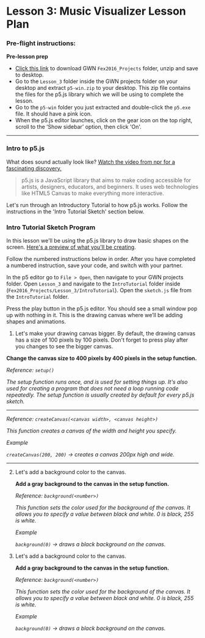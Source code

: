 # Lesson 3: Music Visualizer Lesson Plan

### Pre-flight instructions:

**Pre-lesson prep**

* [Click this link](https://github.com/CptMonac/Fex2016_Projects/archive/master.zip) to download GWN `Fex2016_Projects` folder, unzip and save to desktop.
* Go to the `Lesson_3` folder inside the GWN projects folder on your desktop and extract `p5-win.zip` to your desktop. This zip file contains the files for the p5.js library which we will be using to complete the lesson.
* Go to the `p5-win` folder you just extracted and double-click the `p5.exe` file. It should have a pink icon.
* When the p5.js editor launches, click on the gear icon on the top right, scroll to the ‘Show sidebar’ option, then click 'On'.

---
### Intro to p5.js  

What does sound actually look like? [Watch the video from npr for a fascinating discovery.](http://www.npr.org/2014/04/09/300563606/what-does-sound-look-like)

> p5.js is a JavaScript library that aims to make coding accessible for artists, designers, educators, and beginners. It uses web technologies like HTML5 Canvas to make everything more interactive.

Let's run through an Introductory Tutorial to how p5.js works. Follow the instructions in the 'Intro Tutorial Sketch' section below.

### Intro Tutorial Sketch Program

In this lesson we'll be using the p5.js library to draw basic shapes on the screen. [Here's a preview of what you'll be creating](http://cptmonac.me/Fex2016_Projects/Lesson_3/IntroTutorial.html).

Follow the numbered instructions below in order. After you have completed a numbered instruction, save your code, and switch with your partner.

In the p5 editor go to `File > Open`, then navigate to your GWN projects folder. Open `Lesson_3` and navigate to the `IntroTutorial` folder inside (`Fex2016_Projects/Lesson_3/IntroTutorial`).
Open the `sketch.js` file from the `IntroTutorial` folder.

Press the play button in the p5.js editor. You should see a small window pop up with nothing in it. This is the drawing canvas where we’ll be adding shapes and animations.

1. Let's make your drawing canvas bigger. By default, the drawing canvas has a size of 100 pixels by 100 pixels. Don't forget to press play after you changes to see the bigger canvas.

  **Change the canvas size to 400 pixels by 400 pixels in the setup function.**

  *Reference: `setup()`*

  *The setup function runs once, and is used for setting things up. It's also used for creating a program that does not need a loop running code repeatedly. The setup function is usually created by default for every p5.js sketch.*

  ---

  *Reference: `createCanvas(<canvas width>, <canvas height>)`*

  *This function creates a canvas of the width and height you specify.*

  *Example*

  *`createCanvas(200, 200)` -> creates a canvas 200px high and wide. *

---
2. Let's add a background color to the canvas.

    **Add a gray background to the canvas in the setup function.**

    *Reference: `background(<number>)`*

    *This function sets the color used for the background of the canvas. It allows you to specify a value between black and white. 0 is black, 255 is white.*

    *Example*

    *`background(0)` -> draws a black background on the canvas. *


  3. Let's add a background color to the canvas.

      **Add a gray background to the canvas in the setup function.**

      *Reference: `background(<number>)`*

      *This function sets the color used for the background of the canvas. It allows you to specify a value between black and white. 0 is black, 255 is white.*

      *Example*

      *`background(0)` -> draws a black background on the canvas. *
